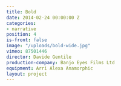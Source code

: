 ```yaml
---
title: Bold
date: 2014-02-24 00:00:00 Z
categories:
- narrative
position: 4
is-front: false
image: "/uploads/bold-wide.jpg"
vimeo: 87501446
director: Davide Gentile
production-company: Banjo Eyes Films Ltd
equipment: Arri Alexa Anamorphic
layout: project
---
```


